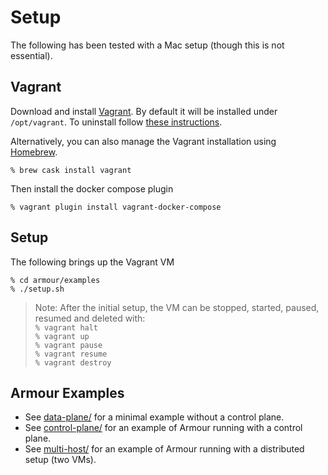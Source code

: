 Setup
=====

The following has been tested with a Mac setup (though this is not essential).

Vagrant
-------

Download and install [Vagrant](https://www.vagrantup.com/downloads.html). By default it will be installed under `/opt/vagrant`. To uninstall follow [these instructions](https://www.vagrantup.com/docs/installation/uninstallation.html).

Alternatively, you can also manage the Vagrant installation using [Homebrew](https://brew.sh).

```shell
% brew cask install vagrant
```

Then install the docker compose plugin

```shell
% vagrant plugin install vagrant-docker-compose
```

Setup
-----

The following brings up the Vagrant VM

```shell
% cd armour/examples
% ./setup.sh
```

> Note: After the initial setup, the VM can be stopped, started, paused, resumed and deleted with:  
> `% vagrant halt`  
> `% vagrant up`  
> `% vagrant pause`  
> `% vagrant resume`  
> `% vagrant destroy`

Armour Examples
---------------

- See [data-plane/](data-plane/README.md) for a minimal example without a control plane.
- See [control-plane/](control-plane/README.md) for an example of Armour running with a control plane.
- See [multi-host/](multi-host/README.md) for an example of Armour running with a distributed setup (two VMs).